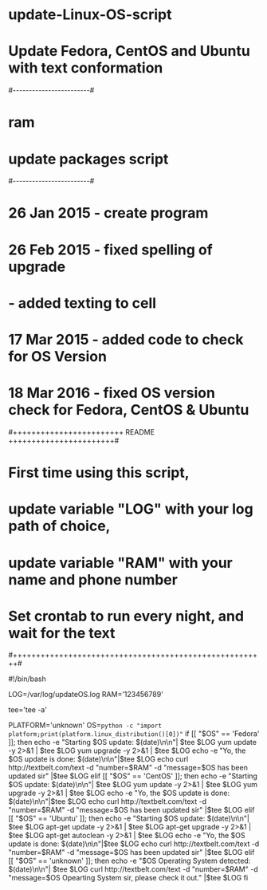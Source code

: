 # update-Linux-OS-script
# Update Fedora, CentOS and Ubuntu with text conformation



#------------------------#
# ram                    #
# update packages script #
#------------------------#

# 26 Jan 2015	- create program
# 26 Feb 2015	- fixed spelling of upgrade
#		          - added texting to cell
# 17 Mar 2015	- added code to check for OS Version		
# 18 Mar 2016	- fixed OS version check for Fedora, CentOS & Ubuntu 		

#++++++++++++++++++++++++ README +++++++++++++++++++++++#
#                                                       #
# First time using this script,                         #
# update variable "LOG" with your log path of choice,   #
# update variable "RAM" with your name and phone number #     
#                                                       #
# Set crontab to run every night, and wait for the text #
#+++++++++++++++++++++++++++++++++++++++++++++++++++++++#


#!/bin/bash


LOG=/var/log/updateOS.log
RAM='123456789'

tee='tee -a'

PLATFORM='unknown'
OS=`python -c "import platform;print(platform.linux_distribution()[0])"`
if [[ "$OS" == 'Fedora' ]]; then
	echo -e "Starting $OS update: $(date)\n\n"| $tee $LOG
	yum update -y 2>&1 | $tee $LOG 
	yum upgrade -y 2>&1 | $tee $LOG
	echo -e "Yo, the $OS update is done: $(date)\n\n"|$tee $LOG
	echo 
	curl http://textbelt.com/text -d "number=$RAM" -d "message=$OS has been updated sir" |$tee $LOG
elif [[ "$OS" == 'CentOS' ]]; then
        echo -e "Starting $OS update: $(date)\n\n"| $tee $LOG
        yum update -y 2>&1 | $tee $LOG
        yum upgrade -y 2>&1 | $tee $LOG
        echo -e "Yo, the $OS update is done: $(date)\n\n"|$tee $LOG
        echo
	curl http://textbelt.com/text -d "number=$RAM" -d "message=$OS has been updated sir" |$tee $LOG
elif [[ "$OS" == 'Ubuntu' ]]; then
	echo -e "Starting $OS update: $(date)\n\n"| $tee $LOG
	apt-get update -y 2>&1 | $tee $LOG
	apt-get upgrade -y 2>&1 | $tee $LOG
	apt-get autoclean  -y 2>&1 | $tee $LOG
	echo -e "Yo, the $OS update is done: $(date)\n\n"|$tee $LOG
	echo 
	curl http://textbelt.com/text -d "number=$RAM" -d "message=$OS has been updated sir" |$tee $LOG
elif [[ "$OS" == 'unknown' ]]; then
        echo -e "$OS Operating System detected: $(date)\n\n"| $tee $LOG
	curl http://textbelt.com/text -d "number=$RAM" -d "message=$OS Opearting System sir, please check it out." |$tee $LOG
fi
